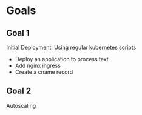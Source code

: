 # Goals

## Goal 1

Initial Deployment. Using regular kubernetes scripts

- Deploy an application to process text
- Add nginx ingress
- Create a cname record

## Goal 2

Autoscaling